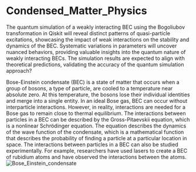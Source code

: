 # Condensed_Matter_Physics

The quantum simulation of a weakly interacting BEC using the Bogoliubov transformation in Qiskit will reveal distinct patterns of quasi-particle excitations, showcasing the impact of weak interactions on the stability and dynamics of the BEC. Systematic variations in parameters will uncover nuanced behaviors, providing valuable insights into the quantum nature of weakly interacting BECs. The simulation results are expected to align with theoretical predictions, validating the accuracy of the quantum simulation approach?

Bose-Einstein condensate (BEC) is a state of matter that occurs when a group of bosons, a type of particle, are cooled to a temperature near absolute zero. At this temperature, the bosons lose their individual identities and merge into a single entity.
In an ideal Bose gas, BEC can occur without interparticle interactions. However, in reality, interactions are needed for a Bose gas to remain close to thermal equilibrium.
The interactions between particles in a BEC can be described by the Gross-Pitaevskii equation, which is a nonlinear Schrödinger equation. 
The equation describes the dynamics of the wave function of the condensate, which is a mathematical function that describes the probability of finding a particle at a particular location in space.
The interactions between particles in a BEC can also be studied experimentally. For example, researchers have used lasers to create a BEC of rubidium atoms and have observed the interactions between the atoms.
![Bose_Einstein_condensate](https://github.com/DarkStarStrix/Condensed_Matter_Physics/assets/108637439/86641984-9f49-4a7f-9e32-01b4f5066ffe)

